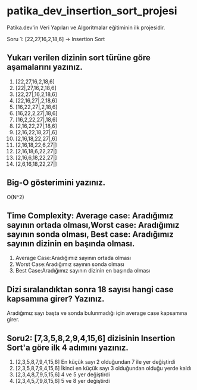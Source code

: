 # patika_dev_insertion_sort_projesi
Patika.dev'in Veri Yapıları ve Algoritmalar eğitiminin ilk projesidir.

Soru 1: [22,27,16,2,18,6] -> Insertion Sort

## Yukarı verilen dizinin sort türüne göre aşamalarını yazınız.
1) [22,27,16,2,18,6]
2) [22|,27,16,2,18,6]
3) [22,27|,16,2,18,6]
4) [22,16,27|,2,18,6]
5) [16,22,27|,2,18,6]
6) [16,22,2,27|,18,6]
7) [16,2,22,27|,18,6]
8) [2,16,22,27|,18,6]
9) [2,16,22,18,27|,6]
10) [2,16,18,22,27|,6]
11) [2,16,18,22,6,27|]
12) [2,16,18,6,22,27|]
13) [2,16,6,18,22,27|]
14) [2,6,16,18,22,27|]

## Big-O gösterimini yazınız.
O(N^2)

## Time Complexity: Average case: Aradığımız sayının ortada olması,Worst case: Aradığımız sayının sonda olması, Best case: Aradığımız sayının dizinin en başında olması.
1) Average Case:Aradığımız sayının ortada olması
2) Worst Case:Aradığımız sayının sonda olması
3) Best Case:Aradığımız sayının dizinin en başında olması

## Dizi sıralandıktan sonra 18 sayısı hangi case kapsamına girer? Yazınız.
Aradığımız sayı başta ve sonda bulunmadığı için average case kapsamına girer.

## Soru2: [7,3,5,8,2,9,4,15,6] dizisinin Insertion Sort'a göre ilk 4 adımını yazınız.

1) [2,3,5,8,7,9,4,15,6] En küçük sayı 2 olduğundan 7 ile yer değiştirdi
2) [2,3,5,8,7,9,4,15,6] İkinci en küçük sayı 3 olduğundan olduğu yerde kaldı
3) [2,3,4,8,7,9,5,15,6] 4 ve 5 yer değiştirdi
4) [2,3,4,5,7,9,8,15,6] 5 ve 8 yer değiştirdi

